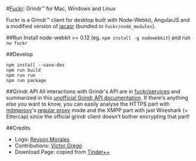 #[Fuckr](http://fuckr.me/): Grindr™ for Mac, Windows and Linux

Fuckr is a Grindr™ client for desktop built with Node-Webkit, AngularJS and a modified version of [jacasr](https://github.com/tdebarochez/jacasr) (bundled in `fuckr/node_modules`).

##Run
Install node-webkit >= 0.12 (eg. `npm install -g nodewebkit`) and run `nw fuckr`

##Develop

    npm install --save-dev
    npm run build
    npm run run
    npm run package

##Grindr API
All interactions with Grindr's API are in [fuckr/services](fuckr/services) and summarized in this [unofficial Grindr API documentation](unofficial-grindr-api-documentation.md).
If there's anything else you want to know, you can easily analyse the HTTPS part with [mitmproxy](http://mitmproxy.org/)'s [regular proxy](https://mitmproxy.org/doc/modes.html) mode and the XMPP part with just Wireshark (+ Ettercap) since the official grindr client doesn't bother encrypting that part!

##Credits
- Logo: [Reyson Morales](http://reyson-morales.deviantart.com/)
- Contributions: [Victor Grego](https://github.com/victorgrego)
- Download Page: copied from [Tinder++](https://github.com/mfkp/tinderplusplus)
